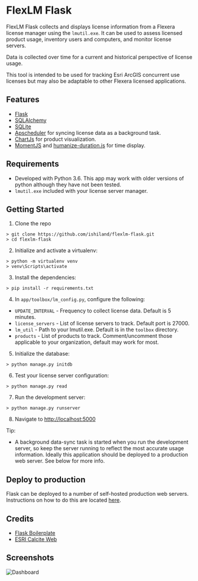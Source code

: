 FlexLM Flask
============

FlexLM Flask collects and displays license information from a Flexera license manager using the `lmutil.exe`. It can be used to assess licensed product usage, inventory users and computers, and monitor license servers.

Data is collected over time for a current and historical perspective of license usage.

This tool is intended to be used for tracking Esri ArcGIS concurrent use licenses but may also be adaptable to other Flexera licensed applications.


## Features
 * [Flask](http://flask.pocoo.org/)
 * [SQLAlchemy](https://www.sqlalchemy.org/)
 * [SQLite](https://www.sqlite.org/)
 * [Apscheduler](https://apscheduler.readthedocs.io/en/latest/) for syncing license data as a background task.
 * [ChartJs](http://www.chartjs.org/) for product visualization.
 * [MomentJS](https://momentjs.com/) and [humanize-duration.js](https://evanhahn.github.io/HumanizeDuration.js/) for time display.

## Requirements
 * Developed with Python 3.6. This app may work with older versions of python although they have not been tested.
 * `lmutil.exe` included with your license server manager.

## Getting Started

1. Clone the repo
  ```
  > git clone https://github.com/ishiland/flexlm-flask.git
  > cd flexlm-flask
  ```

2. Initialize and activate a virtualenv:
  ```
  > python -m virtualenv venv
  > venv\Scripts\activate
  ```

3. Install the dependencies:
  ```
  > pip install -r requirements.txt
  ```
  
4. In `app/toolbox/lm_config.py`, configure the following:
  * `UPDATE_INTERVAL` - Frequency to collect license data. Default is 5 minutes.
  * `license_servers` - List of license servers to track. Default port is 27000.
  * `lm_util` - Path to your lmutil.exe. Default is in the `toolbox` directory.
  * `products` - List of products to track. Comment/uncomment those applicable to your organization, default may work for most.
    
5. Initialize the database:
  ```
  > python manage.py initdb
  ```

6. Test your license server configuration:
  ```
  > python manage.py read
  ```


7. Run the development server:
  ```
  > python manage.py runserver
  ```

8. Navigate to [http://localhost:5000](http://localhost:5000)


Tip:
 * A background data-sync task is started when you run the development server, so keep the server running to reflect the most accurate usage information. Ideally this application should be deployed to a production web server. See below for more info.

## Deploy to production
Flask can be deployed to a number of self-hosted production web servers. Instructions on how to do this are located [here](http://flask.pocoo.org/docs/0.12/deploying/).


## Credits
 * [Flask Boilerplate](https://github.com/MaxHalford/flask-boilerplate)
 * [ESRI Calcite Web](https://esri.github.io/calcite-web/)

## Screenshots

![Dashboard](https://ishiland.github.io/flexlm-flask/screenshots/dashboard.png)